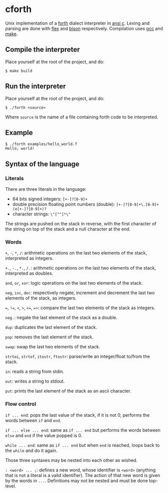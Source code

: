 # cforth

Unix implementation of a [forth](https://en.wikipedia.org/wiki/Forth_(programming_language)) dialect interpreter in [ansi c](https://en.wikipedia.org/wiki/ANSI_C).
Lexing and parsing are done with [flex](https://en.wikipedia.org/wiki/Flex_(lexical_analyser_generator)) and [bison](https://en.wikipedia.org/wiki/GNU_Bison) respectively. Compilation uses [gcc](https://en.wikipedia.org/wiki/GNU_Compiler_Collection) and [make](https://en.wikipedia.org/wiki/Make_(software)).

## Compile the interpreter

Place yourself at the root of the project, and do:
```
$ make build
```

## Run the interpreter

Place yourself at the root of the project, and do:
```
$ ./forth <source>
```
Where `source` is the name of a file containing forth code to be interpreted.

## Example

```
$ ./forth examples/hello_world.f
Hello, world!
```

## Syntax of the language

### Literals

There are three literals in the language:
- 64 bits signed integers: `[+-]?[0-9]+`
- double precision floating point numbers (double): `[+-]?[0-9]+\.[0-9]+(e[+-]?[0-9]+)?`
- character strings: `\"[^"]*\"`

The strings are pushed on the stack in reverse, with the first character of the string on top of the stack and a null character at the end.

### Words

`+`, `-`, `*`, `/`: arithmetic operations on the last two elements of the stack, interpreted as integers.

`+.`, `-.`, `*.`, `/.`: arithmetic operations on the last two elements of the stack, interpreted as doubles.

`and`, `or`, `xor`: logic operations on the last two elements of the stack.

`neg`, `inc`, `dec`: respectively negate, increment and decrement the last two elements of the stack, as integers.

`=`, `!=`, `<`, `>`, `<=`, `=>`: compare the last two elements of the stack as integers.

`neg.`: negate the last element of the stack as a double.

`dup`: duplicates the last element of the stack.

`pop`: removes the last element of the stack.

`swap`: swap the last two elements of the stack.

`strtoi`, `strtof`, `itostr`, `ftostr`: parse/write an integer/float to/from the stack.

`in`: reads a string from stdin.

`out`: writes a string to stdout.

`put`: prints the last element of the stack as an ascii character.

### Flow control

`if ... end`: pops the last value of the stack, if it is not 0, performs the words between `if` and `end`.

`if ... else ... end`: same as `if ... end` but performs the words between `else` and `end` if the value popped is 0.

`while ... end`: same as `if ... end` but when `end` is reached, loops back to the `while` and do it again.

Those three syntaxes may be nested into each other as wished.

`: <word> ... ;`: defines a new word, whose identifier is `<word>` (anything that is not a literal is a valid identifier). The action of that new word is given by the words in `...`. Definitions may not be nested and must be done top-level.